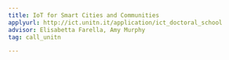 ```yaml
---
title: IoT for Smart Cities and Communities
applyurl: http://ict.unitn.it/application/ict_doctoral_school
advisor: Elisabetta Farella, Amy Murphy
tag: call_unitn

---
```

